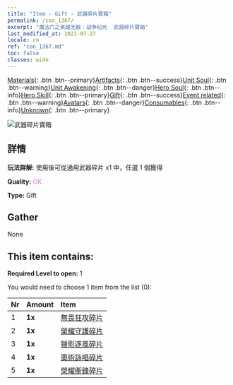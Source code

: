 ```yaml
---
title: "Item - Gift - 武器碎片寶箱"
permalink: /con_1367/
excerpt: "魔法门之英雄无敌：战争纪元  武器碎片寶箱"
last_modified_at: 2021-07-27
locale: cn
ref: "con_1367.md"
toc: false
classes: wide
---
```

 [Materials](/ItemsCN/){: .btn .btn--primary}[Artifacts](/ItemsCN/Artifacts/){: .btn .btn--success}[Unit Soul](/ItemsCN/UnitSoul/){: .btn .btn--warning}[Unit Awakening](/ItemsCN/UnitAwakening/){: .btn .btn--danger}[Hero Soul](/ItemsCN/HeroSoul/){: .btn .btn--info}[Hero Skill](/ItemsCN/HeroSkill/){: .btn .btn--primary}[Gift](/ItemsCN/Gift/){: .btn .btn--success}[Event related](/ItemsCN/Events/){: .btn .btn--warning}[Avatars](/ItemsCN/Avatars/){: .btn .btn--danger}[Consumables](/ItemsCN/Consumables/){: .btn .btn--info}[Unknown](/ItemsCN/Unknown/){: .btn .btn--primary}

 ![武器碎片寶箱](/images/t/i_906044.png)

## 詳情
 **玩法詳解:** 使用後可從通用武器碎片 x1 中，任選 1 個獲得

 **Quality:** <span style="color: #DA70D6">OK</span>

 **Type:** Gift

## Gather

  None

## This item contains:

 **Required Level to open:** 1

 You would need to choose 1 item from the list (0):

  | Nr | Amount |     Item    |
  |:---|:-------|:------------|
  | 1 |  **1x** | [無畏狂攻碎片](/cn/Items/con_912/) |  | 
  | 2 |  **1x** | [榮耀守護碎片](/cn/Items/con_913/) |  | 
  | 3 |  **1x** | [獵影逐風碎片](/cn/Items/con_914/) |  | 
  | 4 |  **1x** | [奧術詠唱碎片](/cn/Items/con_915/) |  | 
  | 5 |  **1x** | [榮耀衝鋒碎片](/cn/Items/con_916/) |  | 
